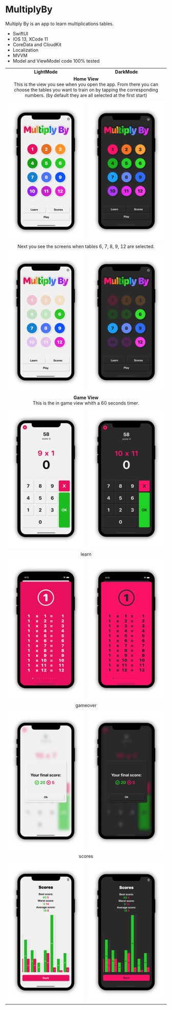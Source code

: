 # MultiplyBy

Multiply By is an app to learn multiplications tables.

- SwiftUI
- IOS 13, XCode 11
- CoreData and CloudKit
- Localization
- MVVM
- Model and ViewModel code 100% tested

<table>
  <tr>
    <td align="center"><b>LightMode</b></td>
     <td align="center"><b>DarkMode</b></td>
  </tr>
  <tr>
    <td align="center" colspan="2"><b>Home View</b><br>
    This is the view you see when you open the app. From there you can choose the tables you want to train on by tapping the corresponding numbers. (by default they are all selected at the first start)
    </td>
    </tr>
  <tr>
    <td><img src="./screenshots/home.png" width="400"></td>
    <td><img src="./screenshots/homeDarkMode.png" width="400"></td>
  </tr>
   <tr>
     <td align="center" colspan="2">Next you see the screens when tables 6, 7, 8, 9, 12 are selected.</td>
    </tr>
  <tr>
    <td><img src="./screenshots/homeSelected.png" width="400"></td>
    <td><img src="./screenshots/homeSelectedDarkMode.png" width="400"></td>
  </tr>
  <tr>
    <td align="center" colspan="2"><b>Game View</b><br>
    This is the in game view whith a 60 seconds timer.
    </td>
    </tr>
  <tr>
   <tr>
    <td><img src="./screenshots/game.png" width="400"></td>
    <td><img src="./screenshots/gameDarkMode.png" width="400"></td>
  </tr>
   <tr>
    <td align="center" colspan="2">learn</td>
    </tr>
  <tr>
   <tr>
    <td><img src="./screenshots/learn.png" width="400"></td>
    <td><img src="./screenshots/learnDarkMode.png" width="400"></td>
  </tr>
   <tr>
    <td align="center" colspan="2">gameover</td>
    </tr>
  <tr>
   <tr>
    <td><img src="./screenshots/gameover.png" width="400"></td>
    <td><img src="./screenshots/gameoverDarkMode.png" width="400"></td>
  </tr>
  <tr>
    <td align="center" colspan="2">scores</td>
    </tr>
   <tr>
    <td><img src="./screenshots/scores.png" width="400"></td>
    <td><img src="./screenshots/scoresDarkMode.png" width="400"></td>
  </tr>
  
 </table>

